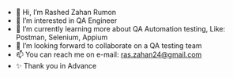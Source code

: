 - 👋 Hi, I’m Rashed Zahan Rumon
- 👀 I’m interested in QA Engineer
- 🌱 I’m currently learning more about QA Automation testing, Like: Postman, Selenium, Appium
- 💞️ I’m looking forward to collaborate on a QA testing team
- 📫 You can reach me on e-mail: ras.zahan24@gmail.com
- ✨ Thank you in Advance

<!---
razahan/razahan is a ✨ special ✨ repository because its `README.md` (this file) appears on your GitHub profile.
You can click the Preview link to take a look at your changes.
--->
